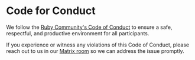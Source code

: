 
# Code for Conduct

We follow the [Ruby Community's Code of Conduct](https://www.ruby-lang.org/en/conduct/) to ensure a safe, respectful, and productive environment for all participants.

If you experience or witness any violations of this Code of Conduct, please reach out to us in our [Matrix room](https://matrix.to/#/#btcpay-monero:matrix.org) so we can address the issue promptly.